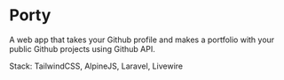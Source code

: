 # Porty
A web app that takes your Github profile and makes a portfolio with your public Github projects using Github API.

Stack: TailwindCSS, AlpineJS, Laravel, Livewire
